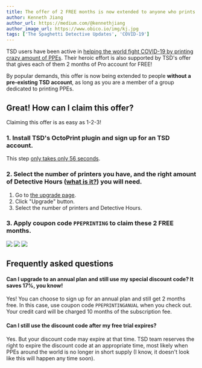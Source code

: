 ```yaml
---
title: The offer of 2 FREE months is now extended to anyone who prints PPEs
author: Kenneth Jiang
author_url: https://medium.com/@kennethjiang
author_image_url: https://www.obico.io/img/kj.jpg
tags: ['The Spaghetti Detective Updates', 'COVID-19']
---
```


TSD users have been active in [helping the world fight COVID-19 by printing crazy amount of PPEs](/blog/2020/03/25/3d-printing-makers-fight-against-covid-19-coronavirus). Their heroic effort is also supported by TSD's offer that gives each of them 2 months of Pro account for FREE!

By popular demands, this offer is now being extended to people **without a pre-existing TSD account**, as long as you are a member of a group dedicated to printing PPEs.

<!-- truncate -->

## Great! How can I claim this offer?

Claiming this offer is as easy as 1-2-3!

### 1. Install TSD's OctoPrint plugin and sign up for an TSD account.

This step [only takes only 56 seconds](/docs/user-guides/octoprint-plugin-setup).

### 2. Select the number of printers you have, and the right amount of Detective Hours ([what is it?](/docs/user-guides/how-does-detective-hour-work)) you will need.

1. Go to [the upgrade page](https://app.obico.io/ent_pub/pricing/).
1. Click "Upgrade" button.
1. Select the number of printers and Detective Hours.

### 3. Apply coupon code `PPEPRINTING` to claim these 2 FREE months.

![](/img/blogs/ppe-offer-2.png)
![](/img/blogs/ppe-offer-3.png)
![](/img/blogs/ppe-offer-4.png)

## Frequently asked questions

#### Can I upgrade to an annual plan and still use my special discount code? It saves 17%, you know!

Yes! You can choose to sign up for an annual plan and still get 2 months free. In this case, use coupon code `PPEPRINTINGANUAL` when you check out. Your credit card will be charged 10 months of the subscription fee.

#### Can I still use the discount code after my free trial expires?

Yes. But your discount code may expire at that time. TSD team reserves the right to expire the discount code at an appropriate time, most likely when PPEs around the world is no longer in short supply (I know, it doesn't look like this will happen any time soon).
